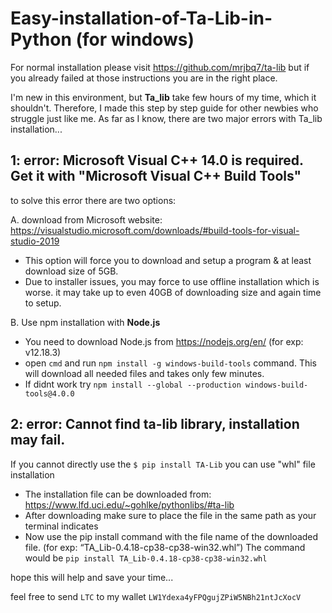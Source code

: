 # Easy-installation-of-Ta-Lib-in-Python (for windows)

For normal installation please visit https://github.com/mrjbq7/ta-lib but if you already failed at those instructions you are in the right place. 

I'm new in this environment, but **Ta_lib** take few hours of my time, which it shouldn't. Therefore, I made this step by step guide for other newbies who struggle just like me. As far as I know, there are two major errors with Ta_lib installation...

## 1: error: Microsoft Visual C++ 14.0 is required. Get it with "Microsoft Visual C++ Build Tools"

to solve this error there are two options:

  A. download from Microsoft website:  https://visualstudio.microsoft.com/downloads/#build-tools-for-visual-studio-2019
  
  - This option will force you to download and setup a program & at least download size of 5GB.
  - Due to installer issues, you may force to use offline installation which is worse. it may take up to even 40GB of downloading size and again time to setup.

  B. Use npm installation with **Node.js** 
  
  - You need to download Node.js from  https://nodejs.org/en/  (for exp: v12.18.3)
  - open `cmd` and run `npm install -g windows-build-tools` command. This will download all needed files and takes only few minutes.
  - If didnt work try `npm install --global --production windows-build-tools@4.0.0`

## 2: error: Cannot find ta-lib library, installation may fail.

If you cannot directly use the `$ pip install TA-Lib` you can use "whl" file installation

  - The installation file can be downloaded from: https://www.lfd.uci.edu/~gohlke/pythonlibs/#ta-lib
  - After downloading make sure to place the file in the same path as your terminal indicates
  - Now use the pip install command with the file name of the downloaded file. (for exp: “TA_Lib-0.4.18-cp38-cp38-win32.whl”) The command would be `pip install TA_Lib-0.4.18-cp38-cp38-win32.whl`
  
  
  hope this will help and save your time...
  
  feel free to send `LTC` to my wallet `LW1Ydexa4yFPQgujZPiW5NBh21ntJcXocV` 
  
  
